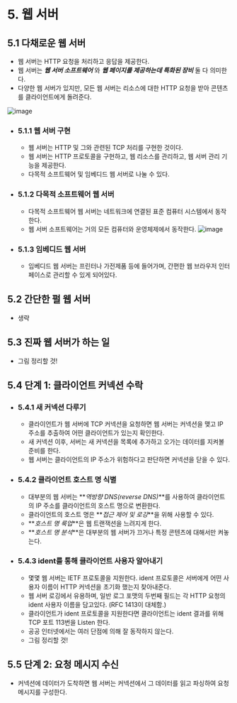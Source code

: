 # 5. 웹 서버

## 5.1 다채로운 웹 서버
- 웹 서버는 HTTP 요청을 처리하고 응답을 제공한다.
- 웹 서버는 **_웹 서버 소프트웨어_** 와 **_웹 페이지를 제공하는데 특화된 장비_** 둘 다 의미한다.
- 다양한 웹 서버가 있지만, 모든 웹 서버는 리소스에 대한 HTTP 요청을 받아 콘텐츠를 클라이언트에게 돌려준다.

![image](https://user-images.githubusercontent.com/87873821/223133176-2d5cd4c4-0da1-4a56-84c9-008a9afd80f2.png)

- ### **5.1.1 웹 서버 구현**
  - 웹 서버는 HTTP 및 그와 관련된 TCP 처리를 구현한 것이다.
  - 웹 서버는 HTTP 프로토콜을 구현하고, 웹 리소스를 관리하고, 웹 서버 관리 기능을 제공한다.
  - 다목적 소프트웨어 및 임베디드 웹 서버로 나눌 수 있다.

- ### **5.1.2 다목적 소프트웨어 웹 서버**
  - 다목적 소프트웨어 웹 서버는 네트워크에 연결된 표준 컴퓨터 시스템에서 동작한다.
  - 웹 서버 소프트웨어는 거의 모든 컴퓨터와 운영체제에서 동작한다. 
![image](https://user-images.githubusercontent.com/87873821/223134884-d520c450-da16-46e4-aa06-bb417fbece7f.png)

- ### **5.1.3 임베디드 웹 서버**
  - 임베디드 웹 서버는 프린터나 가전제품 등에 들어가며, 간편한 웹 브라우저 인터페이스로 관리할 수 있게 되어있다.

## 5.2 간단한 펄 웹 서버
- 생략

## 5.3 진짜 웹 서버가 하는 일
- 그림 정리할 것!

## 5.4 단계 1: 클라이언트 커넥션 수락
- ### **5.4.1 새 커넥션 다루기**
  - 클라이언트가 웹 서버에 TCP 커넥션을 요청하면 웹 서버는 커넥션을 맺고 IP 주소를 추출하여 어떤 클라이언트가 있는지 확인한다.
  - 새 커넥션 이후, 서버는 새 커넥션을 목록에 추가하고 오가는 데이터를 지켜볼 준비를 한다.
  - 웹 서버는 클라이언트의 IP 주소가 위험하다고 판단하면 커넥션을 닫을 수 있다.

- ### **5.4.2 클라이언트 호스트 명 식별**
  - 대부분의 웹 서버는 **_역방향 DNS(reverse DNS)_**를 사용하여 클라이언트의 IP 주소를 클라이언트의 호스트 명으로 변환한다.
  - 클라이언트의 호스트 명은 **_접근 제어 및 로깅_**을 위해 사용할 수 있다.
  - **_호스트 명 룩업_**은 웹 트랜잭션을 느려지게 한다.
  - **_호스트 명 분석_**은 대부분의 웹 서버가 끄거나 특정 콘텐츠에 대해서만 켜놓는다.

- ### **5.4.3 ident를 통해 클라이언트 사용자 알아내기**
  - 몇몇 웹 서버는 IETF 프로토콜을 지원한다. ident 프로토콜은 서버에게 어떤 사용자 이름이 HTTP 커넥션을 초기화 했는지 찾아내준다.
  - 웹 서버 로깅에서 유용하며, 일반 로그 포맷의 두번째 필드는 각 HTTP 요청의 ident 사용자 이름을 담고있다. (RFC 1413이 대체함.)
  - 클라이언트가 ident 프로토콜을 지원한다면 클라이언트는 ident 결과를 위해 TCP 포트 113번을 Listen 한다.
  - 공공 인터넷에서는 여러 단점에 의해 잘 동작하지 않는다.
  - 그림 정리할 것!

## 5.5 단계 2: 요청 메시지 수신
  - 커넥션에 데이터가 도착하면 웹 서버는 커넥션에서 그 데이터를 읽고 파싱하여 요청 메시지를 구성한다.